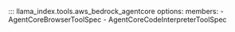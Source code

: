 ::: llama_index.tools.aws_bedrock_agentcore
    options:
      members:
        - AgentCoreBrowserToolSpec
        - AgentCoreCodeInterpreterToolSpec
